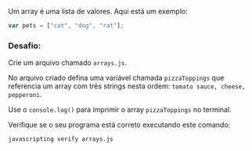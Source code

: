 Um array é uma lista de valores. Aqui está um exemplo:

```js
var pets = ["cat", "dog", "rat"];
```

### Desafio:

Crie um arquivo chamado `arrays.js`.

No arquivo criado defina uma variável chamada `pizzaToppings` que referencia um array com três strings nesta ordem: `tomato sauce, cheese, pepperoni`.

Use o `console.log()` para imprimir o array `pizzaToppings` no terminal.

Verifique se o seu programa está correto executando este comando:

```bash
javascripting verify arrays.js
```
